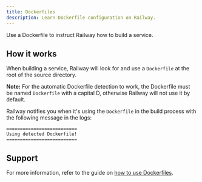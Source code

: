 ```yaml
---
title: Dockerfiles
description: Learn Dockerfile configuration on Railway.
---
```


Use a Dockerfile to instruct Railway how to build a service.

## How it works

When building a service, Railway will look for and use a `Dockerfile` at the root of the source directory.

**Note:** For the automatic Dockerfile detection to work, the Dockerfile must be named `Dockerfile` with a capital D, otherwise Railway will not use it by default.

Railway notifies you when it's using the `Dockerfile` in the build process with the following message in the logs:

```shell
==========================
Using detected Dockerfile!
==========================
```

## Support

For more information, refer to the guide on [how to use Dockerfiles](/guides/dockerfiles).
